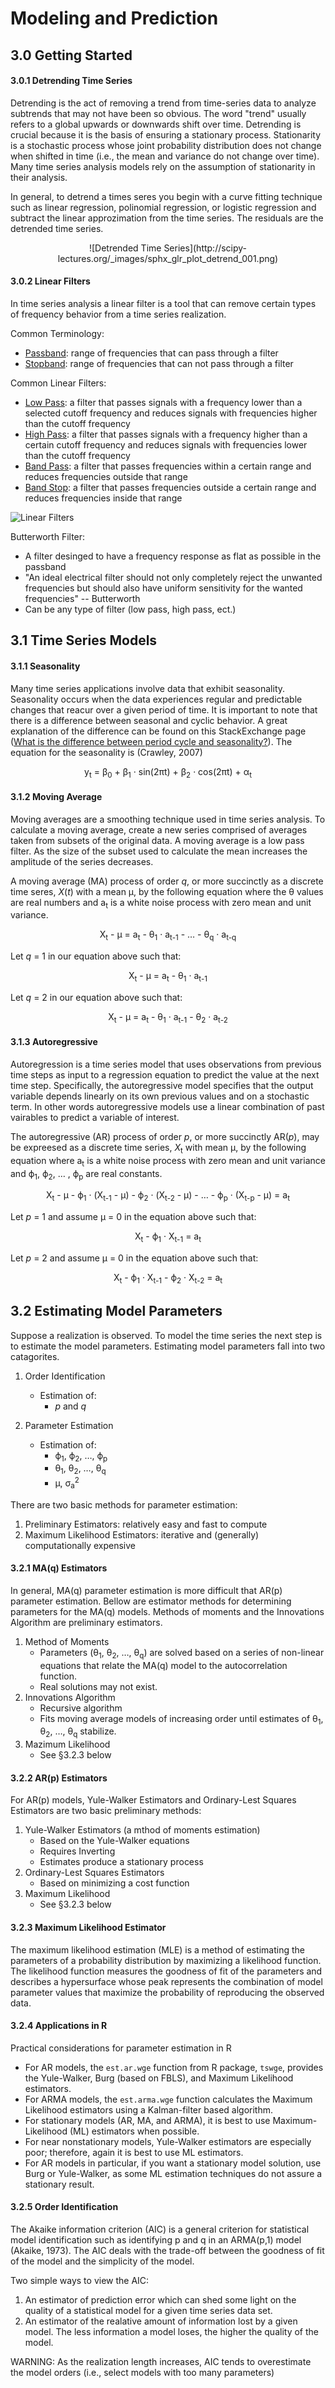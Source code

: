 # Modeling and Prediction

## 3.0 Getting Started

#### 3.0.1 Detrending Time Series

Detrending is the act of removing a trend from time-series data to analyze subtrends that may not have been so obvious. The word "trend" usually refers to a global upwards or downwards shift over time. Detrending is crucial because it is the basis of ensuring a stationary process. Stationarity is a stochastic process whose joint probability distribution does not change when shifted in time (i.e., the mean and variance do not change over time). Many time series analysis models rely on the assumption of stationarity in their analysis.

In general, to detrend a times seres you begin with a curve fitting technique such as linear regression, polinomial regression, or logistic regression and subtract the linear approzimation from the time series. The residuals are the detrended time series.

<p align = "center">
![Detrended Time Series](http://scipy-lectures.org/_images/sphx_glr_plot_detrend_001.png)
</p>

#### 3.0.2 Linear Filters
In time series analysis a linear filter is a tool that can remove certain types of frequency behavior from a time series realization.

Common Terminology:
* <u>Passband</u>: range of frequencies that can pass through a filter
* <u>Stopband</u>: range of frequencies that can not pass through a filter

Common Linear Filters:
* <u>Low Pass</u>: a filter that passes signals with a frequency lower than a selected cutoff frequency and reduces signals with frequencies higher than the cutoff frequency
* <u>High Pass</u>: a filter that passes signals with a frequency higher than a certain cutoff frequency and reduces signals with frequencies lower than the cutoff frequency
* <u>Band Pass</u>: a filter that passes frequencies within a certain range and reduces frequencies outside that range
* <u>Band Stop</u>: a filter that passes frequencies outside a certain range and reduces frequencies inside that range

![Linear Filters](https://upload.wikimedia.org/wikipedia/en/thumb/e/ec/Bandform_template.svg/400px-Bandform_template.svg.png)

Butterworth Filter:
* A filter desinged to have a frequency response as flat as possible in the passband
* "An ideal electrical filter should not only completely reject the unwanted frequencies but should also have uniform sensitivity for the wanted frequencies" -- Butterworth
* Can be any type of filter (low pass, high pass, ect.)


## 3.1 Time Series Models

#### 3.1.1 Seasonality
Many time series applications involve data that exhibit seasonality. Seasonality occurs when the data experiences regular and predictable changes that reacur over a given period of time. It is important to note that there is a difference between seasonal and cyclic behavior. A great explanation of the difference can be found on this StackExchange page (<a href="https://stats.stackexchange.com/a/234601">What is the difference between period cycle and seasonality?</a>). The equation for the seasonality is (Crawley, 2007)

<p align = "center">
y<sub>t</sub> = &beta;<sub>0</sub> + &beta;<sub>1</sub> &#183; sin(2&pi;t)
                                   + &beta;<sub>2</sub> &#183; cos(2&pi;t)
                                   + &alpha;<sub>t</sub>
</p>


#### 3.1.2 Moving Average
Moving averages are a smoothing technique used in time series analysis. To calculate a moving average, create a new series comprised of averages taken from subsets of the original data. A moving average is a low pass filter. As the size of the subset used to calculate the mean increases the amplitude of the series decreases.

A moving average (MA) process of order *q*, or more succinctly as a discrete time seres, *X*(*t*) with a mean &mu;, by the following equation where the &theta; values are real numbers and a<sub>t</sub> is a white noise process with zero mean and unit variance.

<p align = "center">
X<sub>t</sub> - &mu; = a<sub>t</sub> - &theta;<sub>1</sub>  &#183; a<sub>t-1</sub> 
                                     - &#8230;
                                     - &theta;<sub>q</sub>  &#183; a<sub>t-q</sub> 
</p>

Let *q* = 1 in our equation above such that:
<p align = "center">
    X<sub>t</sub> - &mu; = a<sub>t</sub> - &theta;<sub>1</sub>  &#183; a<sub>t-1</sub>
</p>

Let *q* = 2 in our equation above such that:
<p align = "center">
    X<sub>t</sub> - &mu; = a<sub>t</sub> - &theta;<sub>1</sub>  &#183; a<sub>t-1</sub>
                                         - &theta;<sub>2</sub>  &#183; a<sub>t-2</sub>
</p>


#### 3.1.3 Autoregressive
Autoregression is a time series model that uses observations from previous time steps as input to a regression equation to predict the value at the next time step. Specifically, the autoregressive model specifies that the output variable depends linearly on its own previous values and on a stochastic term. In other words autoregressive models use a linear combination of past vairables to predict a variable of interest.

The autoregressive (AR) process of order *p*, or more succinctly AR(*p*), may be expreesed as a discrete time series, *X*<sub>t</sub> with mean &mu;, by the following equation where a<sub>t</sub> is a white noise process with zero mean and unit variance and &varphi;<sub>1</sub>, &varphi;<sub>2</sub>, &#8230; , &varphi;<sub>p</sub> are real constants.

<p align = "center">
X<sub>t</sub> - &mu; - &varphi;<sub>1</sub> &#183; (X<sub>t-1</sub>  - &mu;)
                     - &varphi;<sub>2</sub> &#183; (X<sub>t-2</sub>  - &mu;)
                     - &#8230;
                     - &varphi;<sub>p</sub> &#183; (X<sub>t-p</sub>  - &mu;) = a<sub>t</sub>
</p>

Let *p* = 1 and assume &mu; = 0 in the equation above such that:
<p align = "center">
X<sub>t</sub> - &varphi;<sub>1</sub> &#183; X<sub>t-1</sub> = a<sub>t</sub>
</p>

Let *p* = 2 and assume &mu; = 0 in the equation above such that:
<p align = "center">
X<sub>t</sub> - &varphi;<sub>1</sub> &#183; X<sub>t-1</sub> 
              - &varphi;<sub>2</sub> &#183; X<sub>t-2</sub> = a<sub>t</sub>
</p>




## 3.2 Estimating Model Parameters
Suppose a realization is observed. To model the time series the next step is to estimate the model parameters. Estimating model parameters fall into two catagorites.

1. Order Identification
    * Estimation of:
        * *p* and *q*

2. Parameter Estimation
    * Estimation of:
        * &varphi;<sub>1</sub>, &varphi;<sub>2</sub>, &#8230;, &varphi;<sub>p</sub>
        * &theta;<sub>1</sub>, &theta;<sub>2</sub>, &#8230;, &theta;<sub>q</sub>
        * &mu;, &sigma;<sub>a</sub><sup>2</sup>

There are two basic methods for parameter estimation:
1. Preliminary Estimators: relatively easy and fast to compute  
2. Maximum Likelihood Estimators: iterative and (generally) computationally expensive

#### 3.2.1 MA(q) Estimators
In general, MA(q) parameter estimation is more difficult that AR(p) parameter estimation. Bellow are estimator methods for determining parameters for the MA(q) models. Methods of moments and the Innovations Algorithm are preliminary estimators.

1. Method of Moments
    * Parameters (&theta;<sub>1</sub>, &theta;<sub>2</sub>, &#8230;, &theta;<sub>q</sub>) are solved based on a series of non-linear equations that relate the MA(q) model to the autocorrelation function.
    * Real solutions may not exist.
2. Innovations Algorithm
    * Recursive algorithm
    * Fits moving average models of increasing order until estimates of &theta;<sub>1</sub>, &theta;<sub>2</sub>, &#8230;, &theta;<sub>q</sub> stabilize.
3. Mazimum Likelihood
    * See &sect;3.2.3 below


#### 3.2.2 AR(p) Estimators
For AR(p) models, Yule-Walker Estimators and  Ordinary-Lest Squares Estimators are two basic preliminary methods:

1. Yule-Walker Estimators (a mthod of moments estimation)
    * Based on the Yule-Walker equations
    * Requires Inverting
    * Estimates produce a stationary process 
2. Ordinary-Lest Squares Estimators
    * Based on minimizing a cost function
3. Maximum Likelihood
    * See &sect;3.2.3 below

#### 3.2.3 Maximum Likelihood Estimator
The maximum likelihood estimation (MLE) is a method of estimating the parameters of a probability distribution by maximizing a likelihood function. The likelihood function measures the goodness of fit of the parameters and describes a hypersurface whose peak represents the combination of model parameter values that maximize the probability of reproducing the observed data.

#### 3.2.4 Applications in R

Practical considerations for parameter estimation in R
* For AR models, the <code>est.ar.wge</code> function from R package, <code>tswge</code>, provides the Yule-Walker, Burg (based on FBLS), and Maximum Likelihood estimators.
* For ARMA models, the <code>est.arma.wge</code> function calculates the Maximum Likelihood estimators using a Kalman-filter based algorithm.
* For stationary models (AR, MA, and ARMA), it is best to use Maximum-Likelihood (ML) estimators when possible.
* For near nonstationary models, Yule-Walker estimators are especially poor; therefore, again it is best to use ML estimators.
* For AR models in particular, if you want a stationary model solution, use Burg or Yule-Walker, as some ML estimation techniques do not assure a stationary result.


#### 3.2.5 Order Identification

The Akaike information criterion (AIC) is a general criterion for statistical model identification such as identifying p and q in an ARMA(p,1) model (Akaike, 1973). The AIC deals with the trade-off between the goodness of fit of the model and the simplicity of the model.

Two simple ways to view the AIC:
1. An estimator of prediction error which can shed some light on the quality of a statistical model for a given time series data set.
2. An estimator of the realative amount of information lost by a given model. The less information a model loses, the higher the quality of the model.

WARNING: As the realization length increases, AIC tends to overestimate the model orders (i.e., select models with too many parameters)
